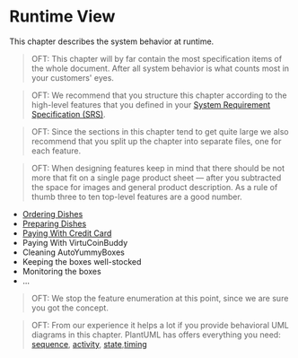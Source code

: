 <!--
  #%L
  OpenFastTrace
  %%
  Copyright (C) 2018 itsallcode.org
  %%
  This document is based on https://arc42.org by Dr. G. Starke & Dr. P. Hruschka
  with modifications and additions from itsallcode.org, licensed under CC-BY-SA 4.0
  #L%
  -->
# Runtime View

This chapter describes the system behavior at runtime.

> OFT: This chapter will by far contain the most specification items of the whole document. After all system behavior is what counts most in your customers' eyes.

> OFT: We recommend that you structure this chapter according to the high-level features that you defined in your [System Requirement Specification (SRS)](bibliography.md#srs).

> OFT: Since the sections in this chapter tend to get quite large we also recommend that you split up the chapter into separate files, one for each feature.

> OFT: When designing features keep in mind that there should be not more that fit on a single page product sheet &mdash; after you subtracted the space for images and general product description. As a rule of thumb three to ten top-level features are a good number. 

* [Ordering Dishes](runtime/ordering_dishes.md)
* [Preparing Dishes](runtime/preparing_dishes.md)
* [Paying With Credit Card](runtime/paying_with_credit_card.md)
* Paying With VirtuCoinBuddy
* Cleaning AutoYummyBoxes
* Keeping the boxes well-stocked
* Monitoring the boxes
* ... 

> OFT: We stop the feature enumeration at this point, since we are sure you got the concept.

> OFT: From our experience it helps a lot if you provide behavioral UML diagrams in this chapter. PlantUML has offers everything you need: [sequence](http://plantuml.com/sequence-diagram), [activity](http://plantuml.com/activity-diagram-beta), [state](http://plantuml.com/state-diagram),[timing](http://plantuml.com/timing-diagram)
